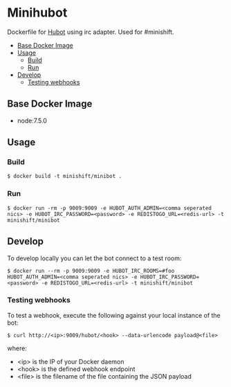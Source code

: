 # Minihubot

Dockerfile for [Hubot](https://hubot.github.com) using irc adapter. Used for #minishift.

<!-- MarkdownTOC -->

- [Base Docker Image](#base-docker-image)
- [Usage](#usage)
	- [Build](#build)
	- [Run](#run)
- [Develop](#develop)
	- [Testing webhooks](#testing-webhooks)

<!-- /MarkdownTOC -->

<a name="base-docker-image"></a>
## Base Docker Image

- node:7.5.0

<a name="usage"></a>
## Usage

<a name="build"></a>
### Build

```
$ docker build -t minishift/minibot .
```

<a name="run"></a>
### Run

```
$ docker run -rm -p 9009:9009 -e HUBOT_AUTH_ADMIN=<comma seperated nics> -e HUBOT_IRC_PASSWORD=<password> -e REDISTOGO_URL=<redis-url> -t minishift/minibot
```

<a name="develop"></a>
## Develop

To develop locally you can let the bot connect to a test room:

    $ docker run --rm -p 9009:9009 -e HUBOT_IRC_ROOMS=#foo HUBOT_AUTH_ADMIN=<comma seperated nics> -e HUBOT_IRC_PASSWORD=<password> -e REDISTOGO_URL=<redis-url> -t minishift/minibot


<a name="testing-webhooks"></a>
### Testing webhooks

To test a webhook, execute the following against your local instance of the bot:

    $ curl http://<ip>:9009/hubot/<hook> --data-urlencode payload@<file>

where:

* \<ip\> is the IP of your Docker daemon
* \<hook\> is the defined webhook endpoint
* \<file\> is the filename of the file containing the JSON payload
